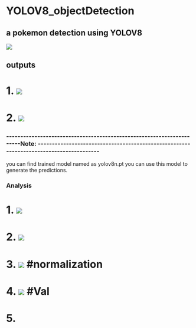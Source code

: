 # YOLOV8_objectDetection
## a pokemon detection using YOLOV8
![](https://github.com/PranjalDby/YOLOV8_objectDetection/blob/main/Screenshot%202024-06-30%20134638.png)

## outputs

# 1. ![](https://github.com/PranjalDby/YOLOV8_objectDetection/blob/main/Screenshot%202024-06-30%20162742.png)
# 2. ![](https://github.com/PranjalDby/YOLOV8_objectDetection/blob/main/Screenshot%202024-06-30%20162759.png)


### ----------------------------------------------------------------------Note: ---------------------------------------------------------------------------------------
<p> you can find  trained model named as yolov8n.pt you can use this model to generate the predictions.</p>

### Analysis

# 1. ![](https://github.com/PranjalDby/YOLOV8_objectDetection/blob/main/results_analysis/confusion_matrix.png)
# 2. ![](https://github.com/PranjalDby/YOLOV8_objectDetection/blob/main/results_analysis/labels.jpg)
# 3. ![](https://github.com/PranjalDby/YOLOV8_objectDetection/blob/main/results_analysis/labels_correlogram.jpg) #normalization
# 4. ![](https://github.com/PranjalDby/YOLOV8_objectDetection/blob/main/results_analysis/val_batch0_labels.jpg) #Val
# 5. ![]()
